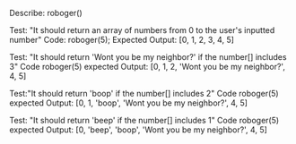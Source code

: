 Describe: roboger()

Test: "It should return an array of numbers from 0 to the user's inputted number"
Code: roboger(5);
Expected Output: [0, 1, 2, 3, 4, 5]

Test: "It should return 'Wont you be my neighbor?' if the number[] includes 3"
Code roboger(5)
expected Output: [0, 1, 2, 'Wont you be my neighbor?', 4, 5]

Test:"It should return 'boop' if the number[] includes 2"
Code roboger(5)
expected Output: [0, 1, 'boop', 'Wont you be my neighbor?', 4, 5]

Test: "It should return 'beep' if the number[] includes 1"
Code roboger(5)
expected Output: [0, 'beep', 'boop', 'Wont you be my neighbor?', 4, 5]
